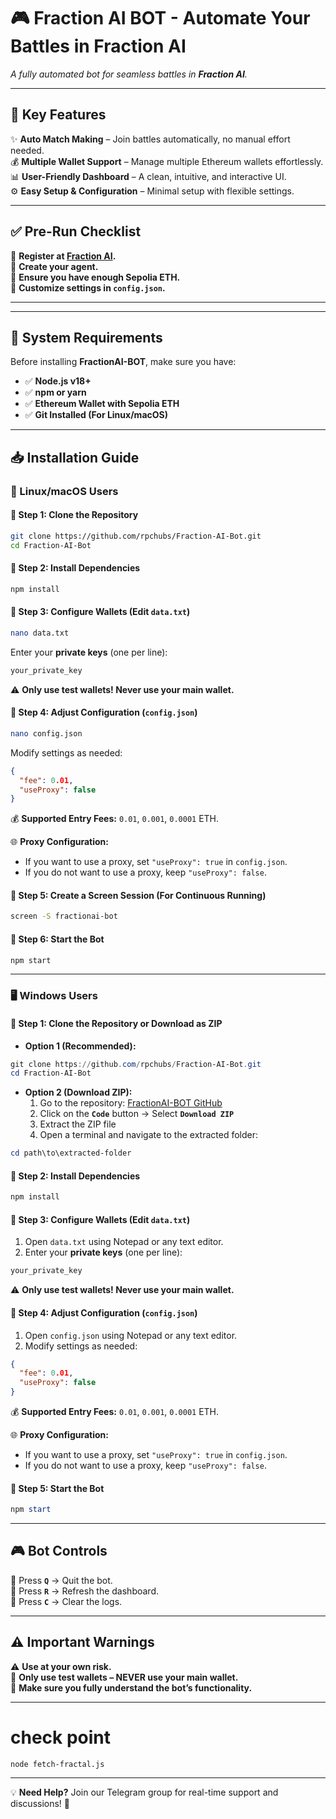# 🎮 Fraction AI BOT - Automate Your Battles in Fraction AI

*A fully automated bot for seamless battles in ********Fraction AI********.*

---

## 🚀 Key Features

✨ **Auto Match Making** – Join battles automatically, no manual effort needed.\
💰 **Multiple Wallet Support** – Manage multiple Ethereum wallets effortlessly.\
📊 **User-Friendly Dashboard** – A clean, intuitive, and interactive UI.\
⚙️ **Easy Setup & Configuration** – Minimal setup with flexible settings.

---

## ✅ Pre-Run Checklist

🔹 **Register at ************[Fraction AI](https://dapp.fractionai.xyz?referral=C9590E72)************.**\
🔹 **Create your agent.**\
🔹 **Ensure you have enough Sepolia ETH.**\
🔹 **Customize settings in ************`config.json`************.**

---


---

## 🔧 System Requirements

Before installing **FractionAI-BOT**, make sure you have:

- ✅ **Node.js v18+**
- ✅ **npm or yarn**
- ✅ **Ethereum Wallet with Sepolia ETH**
- ✅ **Git Installed (For Linux/macOS)**

---

## 📥 Installation Guide

### 🐧 Linux/macOS Users

#### 📌 Step 1: Clone the Repository

```bash
git clone https://github.com/rpchubs/Fraction-AI-Bot.git
cd Fraction-AI-Bot
```

#### 📌 Step 2: Install Dependencies

```bash
npm install
```

#### 📌 Step 3: Configure Wallets (Edit `data.txt`)

```bash
nano data.txt
```

Enter your **private keys** (one per line):

```txt
your_private_key
```

⚠️ **Only use test wallets! Never use your main wallet.**

#### 📌 Step 4: Adjust Configuration (`config.json`)

```bash
nano config.json
```

Modify settings as needed:

```json
{
  "fee": 0.01,
  "useProxy": false
}
```

💰 **Supported Entry Fees:** `0.01`, `0.001`, `0.0001` ETH.

🌐 **Proxy Configuration:**
- If you want to use a proxy, set `"useProxy": true` in `config.json`.
- If you do not want to use a proxy, keep `"useProxy": false`.

#### 📌 Step 5: Create a Screen Session (For Continuous Running)

```bash
screen -S fractionai-bot
```

#### 📌 Step 6: Start the Bot

```bash
npm start
```

---

### 🖥️ Windows Users

#### 📌 Step 1: Clone the Repository or Download as ZIP

- **Option 1 (Recommended):**

```powershell
git clone https://github.com/rpchubs/Fraction-AI-Bot.git
cd Fraction-AI-Bot
```

- **Option 2 (Download ZIP):**
  1. Go to the repository: [FractionAI-BOT GitHub](https://github.com/rpchubs/Fraction-AI-Bot)
  2. Click on the **`Code`** button → Select **`Download ZIP`**
  3. Extract the ZIP file
  4. Open a terminal and navigate to the extracted folder:

```powershell
cd path\to\extracted-folder
```

#### 📌 Step 2: Install Dependencies

```powershell
npm install
```

#### 📌 Step 3: Configure Wallets (Edit `data.txt`)

1. Open `data.txt` using Notepad or any text editor.
2. Enter your **private keys** (one per line):

```txt
your_private_key
```

⚠️ **Only use test wallets! Never use your main wallet.**

#### 📌 Step 4: Adjust Configuration (`config.json`)

1. Open `config.json` using Notepad or any text editor.
2. Modify settings as needed:

```json
{
  "fee": 0.01,
  "useProxy": false
}
```

💰 **Supported Entry Fees:** `0.01`, `0.001`, `0.0001` ETH.

🌐 **Proxy Configuration:**
- If you want to use a proxy, set `"useProxy": true` in `config.json`.
- If you do not want to use a proxy, keep `"useProxy": false`.

#### 📌 Step 5: Start the Bot

```powershell
npm start
```

---

## 🎮 Bot Controls

🛑 Press **`Q`** → Quit the bot.\
🔄 Press **`R`** → Refresh the dashboard.\
🧹 Press **`C`** → Clear the logs.

---

## ⚠️ Important Warnings

⚠️ **Use at your own risk.**\
🔑 **Only use test wallets – NEVER use your main wallet.**\
📖 **Make sure you fully understand the bot’s functionality.**

---




# check point 

```
node fetch-fractal.js
```
---

💡 **Need Help?** Join our Telegram group for real-time support and discussions! 🚀

